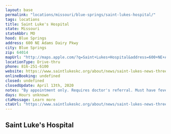 ```yaml
---
layout: base
permalink: "locations/missouri/blue-springs/saint-lukes-hospital/"
tags: locations
title: Saint Luke's Hospital
state: Missouri
stateAbbr: MO
hood: Blue Springs
address: 600 NE Adams Dairy Pkwy
city: Blue Springs
zip: 64014
mapUrl: "http://maps.apple.com/?q=Saint+Lukes+Hospital&address=600+NE+Adams+Dairy+Pkwy,Blue+Springs,Missouri,64014"
locationType: Drive-thru
phone: 816-251-6100
website: https://www.saintlukeskc.org/about/news/saint-lukes-news-three-covid-19-drive-thru-testing-sites-set-qualifying-saint-lukes
onlineBooking: undefined
closed: undefined
closedUpdate: April 13th, 2020
notes: "By appointment only. Requires doctor's referral. Must have fever and other symptoms."
days: Hours unknown
ctaMessage: Learn more
ctaUrl: "https://www.saintlukeskc.org/about/news/saint-lukes-news-three-covid-19-drive-thru-testing-sites-set-qualifying-saint-lukes"
---
```

## Saint Luke's Hospital